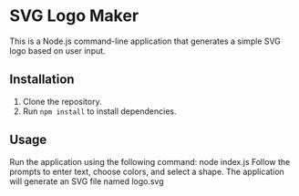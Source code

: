 # SVG Logo Maker

This is a Node.js command-line application that generates a simple SVG logo based on user input.

## Installation

1. Clone the repository.
2. Run `npm install` to install dependencies.

## Usage

Run the application using the following command:
node index.js
Follow the prompts to enter text, choose colors, and select a shape. The application will generate an SVG file named logo.svg
